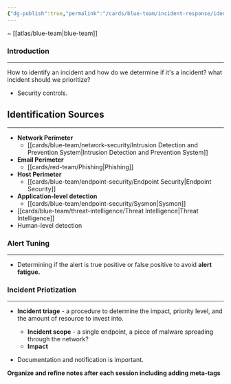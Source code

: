 ```yaml
---
{"dg-publish":true,"permalink":"/cards/blue-team/incident-response/identification/"}
---
```


~ [[atlas/blue-team\|blue-team]]
### Introduction
---
How to identify an incident and how do we determine if it's a incident? what incident should we prioritize?

- Security controls.
## Identification Sources
---
- **Network Perimeter**
	- [[cards/blue-team/network-security/Intrusion Detection and Prevention System\|Intrusion Detection and Prevention System]]
- **Email Perimeter**
	- [[cards/red-team/Phishing\|Phishing]]
- **Host Perimeter**
	- [[cards/blue-team/endpoint-security/Endpoint Security\|Endpoint Security]]
- **Application-level detection**
	- [[cards/blue-team/endpoint-security/Sysmon\|Sysmon]]
- [[cards/blue-team/threat-intelligence/Threat Intelligence\|Threat Intelligence]]
- Human-level detection
### Alert Tuning
---
- Determining if the alert is true positive or false positive to avoid **alert fatigue.**
### Incident Priotization
---
- **Incident triage** - a procedure to determine the impact, priority level, and the amount of resource to invest into.
	- **Incident scope** - a single endpoint, a piece of malware spreading through the network?
	- **Impact** 

- Documentation and notification is important.



**Organize and refine notes after each session including adding meta-tags**

